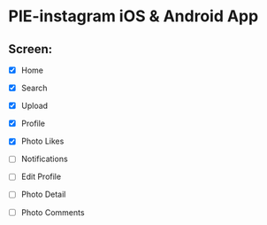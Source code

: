 # PIE-instagram iOS & Android App

## Screen:

- [x] Home
- [x] Search
- [x] Upload
- [x] Profile
- [x] Photo Likes
- [ ] Notifications
- [ ] Edit Profile
- [ ] Photo Detail
- [ ] Photo Comments

